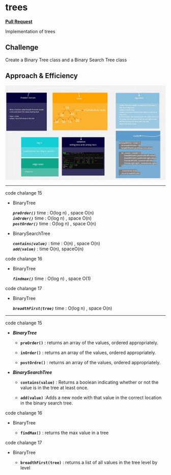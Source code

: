 # trees

[**Pull Request**](https://github.com/hibasalem/data-structures-and-algorithms/pull/47)

Implementation of trees

## Challenge

Create a Binary Tree class and a Binary Search Tree class

## Approach & Efficiency

![trees](cc17.jpg)

---

code chalange 15

- BinaryTree

  **_`preOrder()`_** time : O(log n) , space O(n)  
  **_`inOrder()`_** time : O(log n) , space O(n)  
  **_`postOrder()`_** time : O(log n) , space O(n)

- BinarySearchTree

  **_`contains(value)`_** : time : O(n) , space O(n)  
  **_`add(value)`_** : time O(n), spaceO(n)

code chalange 16

- BinaryTree

  **_`findmax()`_** time : O(log n) , space O(1)

code chalange 17

- BinaryTree

  **_`breadthFirst(tree)`_** time : O(log n) , space O(n)

---

code chalange 15

- **_BinaryTree_**

  - **`preOrder()`** : returns an array of the values, ordered appropriately.

  - **`inOrder()`** : returns an array of the values, ordered appropriately.

  - **`postOrdre()`** : returns an array of the values, ordered appropriately.

- **_BinarySearchTree_**

  - **`contains(value)`** : Returns a boolean indicating whether or not the value is in the tree at least once.

  - **`add(value)`** :Adds a new node with that value in the correct location in the binary search tree.

code chalange 16

- BinaryTree

  - **`findMax()`** : returns the max value in a tree

code chalange 17

- BinaryTree

  - **`breadthFirst(tree)`** : returns a list of all values in the tree level by level
